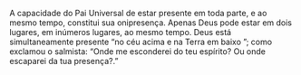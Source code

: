 ﻿A capacidade do Pai Universal de estar presente em toda parte, e ao mesmo tempo, constitui sua onipresença. Apenas Deus pode estar em dois lugares, em inúmeros lugares, ao mesmo tempo. Deus está simultaneamente presente “no céu acima e na Terra em baixo ”; como exclamou o salmista: “Onde me esconderei do teu espírito? Ou onde escaparei da tua presença?.”